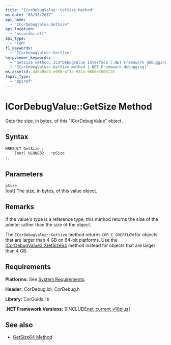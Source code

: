```yaml
---
title: "ICorDebugValue::GetSize Method"
ms.date: "03/30/2017"
api_name: 
  - "ICorDebugValue.GetSize"
api_location: 
  - "mscordbi.dll"
api_type: 
  - "COM"
f1_keywords: 
  - "ICorDebugValue::GetSize"
helpviewer_keywords: 
  - "GetSize method, ICorDebugValue interface [.NET Framework debugging]"
  - "ICorDebugValue::GetSize method [.NET Framework debugging]"
ms.assetid: 445a9ee3-e050-4f3a-931a-96b0efb00110
topic_type: 
  - "apiref"
---
```

# ICorDebugValue::GetSize Method
Gets the size, in bytes, of this "ICorDebugValue" object.  
  
## Syntax  
  
```cpp  
HRESULT GetSize (  
    [out] ULONG32   *pSize  
);  
```  
  
## Parameters  
 `pSize`  
 [out] The size, in bytes, of this value object.  
  
## Remarks  
 If the value's type is a reference type, this method returns the size of the pointer rather than the size of the object.  
  
 The `ICorDebugValue::GetSize` method returns `COR_E_OVERFLOW` for objects that are larger than 4 GB on 64-bit platforms. Use the [ICorDebugValue3::GetSize64](icordebugvalue3-getsize64-method.md) method instead for objects that are larger than 4 GB.  
  
## Requirements  
 **Platforms:** See [System Requirements](../../get-started/system-requirements.md).  
  
 **Header:** CorDebug.idl, CorDebug.h  
  
 **Library:** CorGuids.lib  
  
 **.NET Framework Versions:** [!INCLUDE[net_current_v10plus](../../../../includes/net-current-v10plus-md.md)]  
  
## See also

- [GetSize64 Method](icordebugvalue3-getsize64-method.md)
